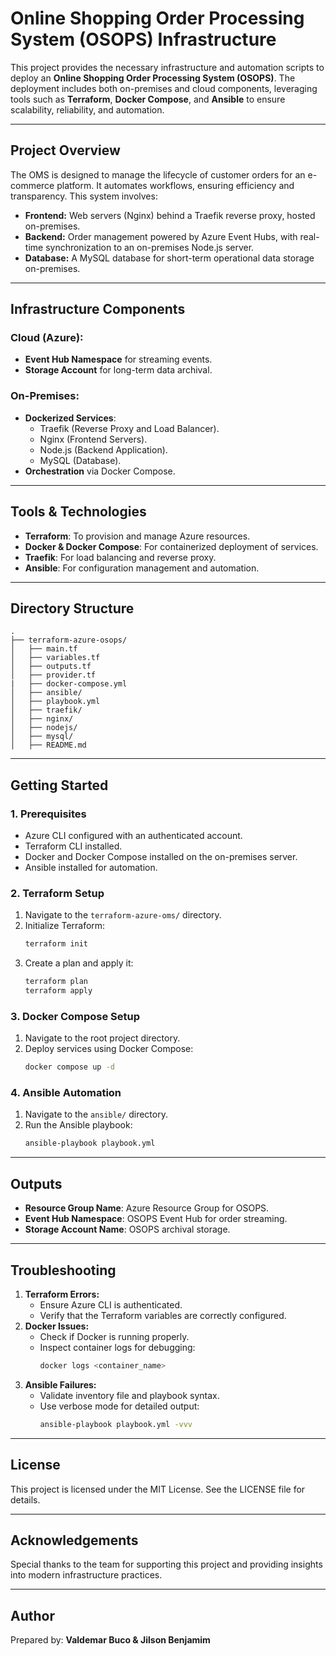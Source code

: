 # Online Shopping Order Processing System (OSOPS) Infrastructure

This project provides the necessary infrastructure and automation scripts to deploy an **Online Shopping Order Processing System (OSOPS)**. The deployment includes both on-premises and cloud components, leveraging tools such as **Terraform**, **Docker Compose**, and **Ansible** to ensure scalability, reliability, and automation.

---

## Project Overview

The OMS is designed to manage the lifecycle of customer orders for an e-commerce platform. It automates workflows, ensuring efficiency and transparency. This system involves:

- **Frontend:** Web servers (Nginx) behind a Traefik reverse proxy, hosted on-premises.
- **Backend:** Order management powered by Azure Event Hubs, with real-time synchronization to an on-premises Node.js server.
- **Database:** A MySQL database for short-term operational data storage on-premises.

---

## Infrastructure Components

### **Cloud (Azure):**
- **Event Hub Namespace** for streaming events.
- **Storage Account** for long-term data archival.

### **On-Premises:**
- **Dockerized Services**:
  - Traefik (Reverse Proxy and Load Balancer).
  - Nginx (Frontend Servers).
  - Node.js (Backend Application).
  - MySQL (Database).
- **Orchestration** via Docker Compose.

---

## Tools & Technologies

- **Terraform**: To provision and manage Azure resources.
- **Docker & Docker Compose**: For containerized deployment of services.
- **Traefik**: For load balancing and reverse proxy.
- **Ansible**: For configuration management and automation.

---

## Directory Structure

```
.
├── terraform-azure-osops/
│   ├── main.tf
│   ├── variables.tf
│   ├── outputs.tf
│   ├── provider.tf
|   ├── docker-compose.yml
│   ├── ansible/
│   ├── playbook.yml
│   ├── traefik/
│   ├── nginx/
│   ├── nodejs/
│   ├── mysql/
│   ├── README.md
```

---

## Getting Started

### **1. Prerequisites**

- Azure CLI configured with an authenticated account.
- Terraform CLI installed.
- Docker and Docker Compose installed on the on-premises server.
- Ansible installed for automation.

### **2. Terraform Setup**

1. Navigate to the `terraform-azure-oms/` directory.
2. Initialize Terraform:
   ```bash
   terraform init
   ```
3. Create a plan and apply it:
   ```bash
   terraform plan
   terraform apply
   ```

### **3. Docker Compose Setup**

1. Navigate to the root project directory.
2. Deploy services using Docker Compose:
   ```bash
   docker compose up -d
   ```

### **4. Ansible Automation**

1. Navigate to the `ansible/` directory.
2. Run the Ansible playbook:
   ```bash
   ansible-playbook playbook.yml
   ```

---

## Outputs

- **Resource Group Name**: Azure Resource Group for OSOPS.
- **Event Hub Namespace**: OSOPS Event Hub for order streaming.
- **Storage Account Name**: OSOPS archival storage.

---

## Troubleshooting

1. **Terraform Errors:**
   - Ensure Azure CLI is authenticated.
   - Verify that the Terraform variables are correctly configured.
2. **Docker Issues:**
   - Check if Docker is running properly.
   - Inspect container logs for debugging:
     ```bash
     docker logs <container_name>
     ```
3. **Ansible Failures:**
   - Validate inventory file and playbook syntax.
   - Use verbose mode for detailed output:
     ```bash
     ansible-playbook playbook.yml -vvv
     ```

---

## License

This project is licensed under the MIT License. See the LICENSE file for details.

---

## Acknowledgements

Special thanks to the team for supporting this project and providing insights into modern infrastructure practices.

---

## Author

Prepared by: **Valdemar Buco & Jilson Benjamim**

